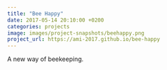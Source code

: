```yaml
---
title: "Bee Happy"
date: 2017-05-14 20:10:00 +0200
categories: projects
image: images/project-snapshots/beehappy.png
project_url: https://ami-2017.github.io/bee-happy
---
```


A new way of beekeeping.
